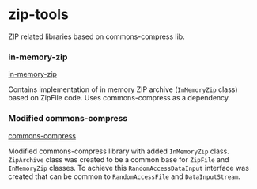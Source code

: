 zip-tools
==========
ZIP related libraries based on commons-compress lib.

### in-memory-zip
[in-memory-zip](../../tree/master/in-memory-zip)

Contains implementation of in memory ZIP archive (`InMemoryZip` class) based on ZipFile code. Uses commons-compress as a dependency.

### Modified commons-compress
[commons-compress](../../tree/master/commons-compress)

Modified commons-compress library with added `InMemoryZip` class. 
`ZipArchive` class was created to be a common base for `ZipFile` and `InMemoryZip` classes.
To achieve this `RandomAccessDataInput` interface was created that can be common to `RandomAccessFile` and `DataInputStream`.